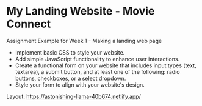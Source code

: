 # My Landing Website - Movie Connect

Assignment Example for Week 1 - Making a landing web page

- Implement basic CSS to style your website.
- Add simple JavaScript functionality to enhance user interactions.
- Create a functional form on your website that includes input types (text, textarea), a submit button, and at least one of the following: radio buttons, checkboxes, or a select dropdown.
- Style your form to align with your website's design.

Layout: https://astonishing-llama-40b674.netlify.app/

